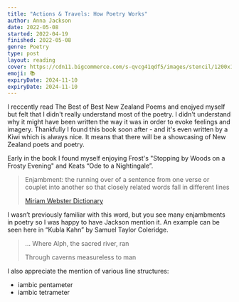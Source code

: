 ```yaml
---
title: "Actions & Travels: How Poetry Works"
author: Anna Jackson
date: 2022-05-08
started: 2022-04-19
finished: 2022-05-08
genre: Poetry
type: post
layout: reading
cover: https://cdn11.bigcommerce.com/s-qvcg41qdf5/images/stencil/1200x1200/products/2501/3212/Jackson_Actions_Travels__96522.1642019343.jpg?c=2
emoji: 📚
expiryDate: 2024-11-10
expiryDate: 2024-11-10
---
```


I reccently read The Best of Best New Zealand Poems and enojyed myself but felt that I didn't really understand most of the poetry. I didn't understand why it might have been written the way it was in order to evoke feelings and imagery. Thankfully I found this book soon after - and it's even written by a Kiwi which is always nice. It means that there will be a showcasing of New Zealand poets and poetry.

Early in the book I found myself enjoying Frost's "Stopping by Woods on a Frosty Evening" and Keats “Ode to a Nightingale”. 

> Enjambment: the running over of a sentence from one verse or couplet into another so that closely related words fall in different lines
>
> [Miriam Webster Dictionary](https://www.merriam-webster.com/dictionary/enjambment)

I wasn’t previously familiar with this word, but you see many enjambments in poetry so I was happy to have Jackson mention it. An example can be seen here in “Kubla Kahn” by Samuel Taylor Coleridge.

> … Where Alph, the sacred river, ran
>
> Through caverns measureless to man

I also appreciate the mention of various line structures:

- iambic pentameter
- iambic tetrameter

